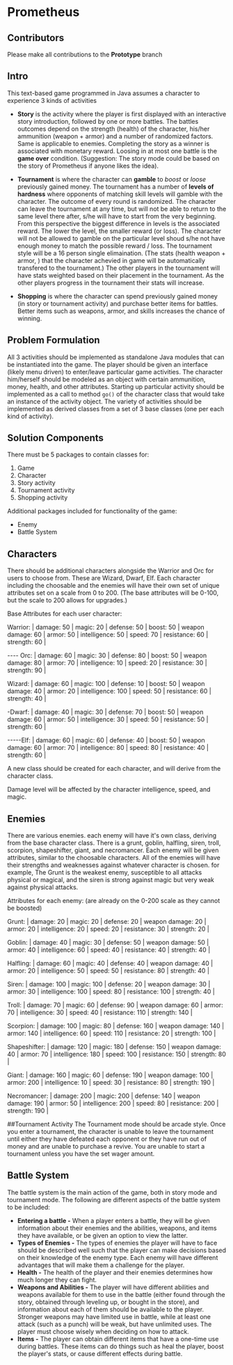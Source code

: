 # Prometheus

## Contributors
Please make all contributions to the **Prototype** branch

## Intro
This text-based game programmed in Java assumes a character to experience 3 kinds of activities

* **Story** is the activity where the player is first displayed with an interactive story introduction, followed by one or more battles. The battles outcomes depend on the strength (health) of the character, his/her ammunition (weapon + armor) and a number of randomized factors. Same is applicable to enemies. Completing the story as a winner is associated with monetary reward. Loosing in at most one battle is the **game over** condition. (Suggestion: The story mode could be based on the story of Prometheus if anyone likes the idea).


* **Tournament** is where the character can **gamble** to *boost* or *loose* previously gained money. The tournament has a number of **levels of hardness** where opponents of matching skill levels will gamble with the character. The outcome of every round is randomized. The character can leave the tournament at any time, but will not be able to return to the same level there after, s/he will have to start from the very beginning. From this perspective the biggest difference in levels is the associated reward. The lower the level, the smaller reward (or loss). The character will not be allowed to gamble on the particular level shoud s/he not have enough money to match the possible reward / loss. The tournament style will be a 16 person single elimaination. (The stats (health weapon + armor, ) that the character achevied in game will be automatically transfered to the tournament.) The other players in the tournament will have stats weighted based on their placement in the tournament. As the other players progress in the tournament their stats will increase.

* **Shopping** is where the character can spend previously gained money (in story or tournament activity) and purchase better items for battles. Better items such as weapons, armor, and skills increases the chance of winning.


## Problem Formulation
All 3 activities should be implemented as standalone Java modules that can be instantiated into the game. The player should be given an interface (likely menu driven) to enter/leave particular game activities. The character him/herself should be modeled as an object with certain ammunition, money, health, and other attributes. Starting up particular activity should be implemented as a call to method `go()` of the character class that would take an instance of the activity object. The variety of activities should be implemented as derived classes from a set of 3 base classes (one per each kind of activity).

## Solution Components
There must be 5 packages to contain classes for:
1. Game
1. Character
1. Story activity
1. Tournament activity
1. Shopping activity

Additional packages included for functionality of the game:
* Enemy
* Battle System

## Characters
There should be additional characters alongside the Warrior and Orc for users to choose from. These are Wizard, Dwarf, Elf. Each character including the choosable and the enemies will have their own set of unique attributes set on a scale from 0 to 200. (The base attributes will be 0-100, but the scale to 200 allows for upgrades.) 

Base Attributes for each user character:
 
Warrior: | damage: 50 | magic: 20  | defense: 50 | boost: 50 | weapon damage: 60 | armor: 50 | intelligence: 50  | speed: 70 | resistance: 60 | strength: 60 |

----  Orc:   |  damage: 60 | magic: 30  | defense: 80 | boost: 50 | weapon damage: 80 | armor: 70 | intelligence: 10  | speed: 20 | resistance: 30 | strength: 90 |

Wizard: |  damage: 60 | magic: 100 | defense: 10 | boost: 50 | weapon damage: 40 | armor: 20 | intelligence: 100 | speed: 50 | resistance: 60 | strength: 40 |

-Dwarf:  | damage: 40 | magic: 30  | defense: 70 | boost: 50 | weapon damage: 60 | armor: 50 | intelligence:  30 | speed: 50 | resistance: 50 | strength: 60 |

-----Elf:   |  damage: 60 | magic: 60 | defense:  40 | boost: 50 | weapon damage: 60 | armor: 70 | intelligence:  80 | speed: 80 | resistance: 40 | strength: 60 |
  
 
		
A new class should be created for each character, and will derive from the character class. 

Damage level will be affected by the character intelligence, speed, and magic. 

## Enemies

There are various enemies. each enemy will have it's own class, deriving from the base character class. 
There is a grunt, goblin, halfling, siren, troll, scorpion, shapeshifter, giant, and necromancer. Each enemy will be given attributes, similar to the choosable characters. All of the enemies will have their strengths and weaknesses against whatever character is chosen. for example, The Grunt is the weakest enemy, susceptible to all attacks physical or magical, and the siren is strong against magic but very weak against physical attacks.

Attributes for each enemy: (are already on the 0-200 scale as they cannot be boosted)
 
Grunt: | damage: 20 | magic: 20  | defense: 20 | weapon damage: 20 | armor: 20 | intelligence: 20  | speed: 20 | resistance: 30 | strength: 20 |

Goblin:  |  damage: 40 | magic: 30  | defense: 50 | weapon damage: 50 | armor: 40 | intelligence: 60  | speed: 40 | resistance: 40 | strength: 40 |

Halfling: |  damage: 60 | magic: 40 | defense: 40 | weapon damage: 40 | armor: 20 | intelligence: 50 | speed: 50 | resistance: 80 | strength: 40 |

Siren:  | damage: 100 | magic: 100  | defense: 20 | weapon damage: 30 | armor: 30 | intelligence:  100 | speed: 80 | resistance: 100 | strength: 40 |

Troll:   |  damage: 70 | magic: 60 | defense:  90 | weapon damage: 60 | armor: 70 | intelligence:  30 | speed: 40 | resistance: 110 | strength: 140 |

Scorpion:   |  damage: 100 | magic: 80 | defense:  160 | weapon damage: 140 | armor: 140 | intelligence:  60 | speed: 110 | resistance: 20 | strength: 100 |

Shapeshifter:   |  damage: 120 | magic: 180 | defense:  150 | weapon damage: 40 | armor: 70 | intelligence:  180 | speed: 100 | resistance: 150 | strength: 80 |

Giant:   |  damage: 160 | magic: 60 | defense:  190 | weapon damage: 100 | armor: 200 | intelligence:  10 | speed: 30 | resistance: 80 | strength: 190 |

Necromancer:   |  damage: 200 | magic: 200 | defense:  140 | weapon damage: 190 | armor: 50 | intelligence:  200 | speed: 80 | resistance: 200 | strength: 190 |
  



##Tournament Activity
The Tournament mode should be arcade style. Once you enter a tournament, the character is unable to leave the tournament until either they have defeated each opponent or they have run out of money and are unable to purchase a revive. You are unable to start a tournament unless you have the set wager amount.  


## Battle System
The battle system is the main action of the game, both in story mode and tournament mode. The following are different aspects of the battle system to be included:
* **Entering a battle -** When a player enters a battle, they will be given information about their enemies and the abilities, weapons, and items they have available, or be given an option to view the latter.
* **Types of Enemies -** The types of enemies the player will have to face should be described well such that the player can make decisions based on their knowledge of the enemy type. Each enemy will have different advantages that will make them a challenge for the player.
* **Health -** The health of the player and their enemies determines how much longer they can fight.
* **Weapons and Abilities -** The player will have different abilities and weapons available for them to use in the battle (either found through the story, obtained through leveling up, or bought in the store), and information about each of them should be available to the player. Stronger weapons may have limited use in battle, while at least one attack (such as a punch) will be weak, but have unlimited uses. The player must choose wisely when deciding on how to attack.
* **Items -** The player can obtain different items that have a one-time use during battles. These items can do things such as heal the player, boost the player's stats, or cause different effects during battle.

